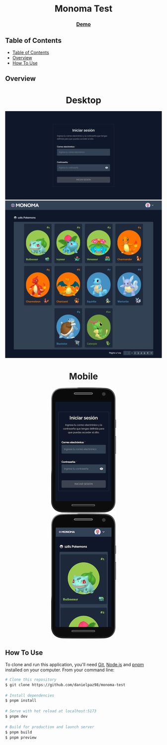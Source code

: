 <h1 align="center">Monoma Test</h1>

<div align="center">
  <h3>
    <a href="https://monoma-test-danielpaz98.vercel.app" target="_blank">
      Demo
    </a>
  </h3>
</div>

<!-- TABLE OF CONTENTS -->

## Table of Contents

- [Table of Contents](#table-of-contents)
- [Overview](#overview)
- [How To Use](#how-to-use)

<!-- OVERVIEW -->

## Overview

<h1 align="center">Desktop</h1>

<div align="center">
	<img src="public/github-images/overview-desktop-signin.png">
</div>

<div align="center">
	<img src="public/github-images/overview-desktop-home.png">
</div>

<h1 align="center">Mobile</h1>

<div align="center">
	<img src="public/github-images/overview-mobile-signin.png">
</div>

<div align="center">
	<img src="public/github-images/overview-mobile-home.png">
</div>

## How To Use

To clone and run this application, you'll need [Git](https://git-scm.com), [Node.js](https://nodejs.org/en/download/) and [pnpm](https://pnpm.io) installed on your computer. From your command line:

```bash
# Clone this repository
$ git clone https://github.com/danielpaz98/monoma-test

# Install dependencies
$ pnpm install

# Serve with hot reload at localhost:5173
$ pnpm dev

# Build for production and launch server
$ pnpm build
$ pnpm preview
```
